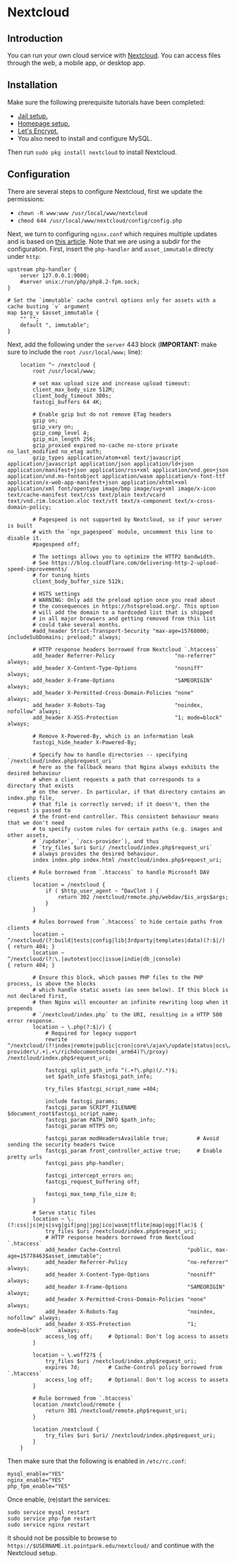 # Nextcloud

## Introduction

You can run your own cloud service with [Nextcloud](https://nextcloud.com/). You can access files through the web, a mobile app, or desktop app.

## Installation

Make sure the following prerequisite tutorials have been completed:

- [Jail setup.](https://appliedcomputerscience.org/jail-setup)
- [Homepage setup.](https://appliedcomputerscience.org/homepage-setup)
- [Let's Encrypt.](https://appliedcomputerscience.org/lets-encrypt)
- You also need to install and configure MySQL.

Then run `sudo pkg install nextcloud` to install Nextcloud.

## Configuration

There are several steps to configure Nextcloud, first we update the permissions:

- `chown -R www:www /usr/local/www/nextcloud`
- `chmod 644 /usr/local/www/nextcloud/config/config.php`

Next, we turn to configuring `nginx.conf` which requires multiple updates and is based on [this article](https://docs.nextcloud.com/server/latest/admin_manual/installation/nginx.html#nextcloud-in-a-subdir-of-the-nginx-webroot). Note that we are using a subdir for the configuration. First, insert the `php-handler` and `asset_immutable` directy under `http`:

```
upstream php-handler {
    server 127.0.0.1:9000;
    #server unix:/run/php/php8.2-fpm.sock;
}

# Set the `immutable` cache control options only for assets with a cache busting `v` argument
map $arg_v $asset_immutable {
    "" "";
    default ", immutable";
}
```

Next, add the following under the `server` 443 block (**IMPORTANT:** make sure to include the `root /usr/local/www;` line):

```
    location ^~ /nextcloud {
        root /usr/local/www;

        # set max upload size and increase upload timeout:
        client_max_body_size 512M;
        client_body_timeout 300s;
        fastcgi_buffers 64 4K;

        # Enable gzip but do not remove ETag headers
        gzip on;
        gzip_vary on;
        gzip_comp_level 4;
        gzip_min_length 256;
        gzip_proxied expired no-cache no-store private no_last_modified no_etag auth;
        gzip_types application/atom+xml text/javascript application/javascript application/json application/ld+json application/manifest+json application/rss+xml application/vnd.geo+json application/vnd.ms-fontobject application/wasm application/x-font-ttf application/x-web-app-manifest+json application/xhtml+xml application/xml font/opentype image/bmp image/svg+xml image/x-icon text/cache-manifest text/css text/plain text/vcard text/vnd.rim.location.xloc text/vtt text/x-component text/x-cross-domain-policy;

        # Pagespeed is not supported by Nextcloud, so if your server is built
        # with the `ngx_pagespeed` module, uncomment this line to disable it.
        #pagespeed off;

        # The settings allows you to optimize the HTTP2 bandwidth.
        # See https://blog.cloudflare.com/delivering-http-2-upload-speed-improvements/
        # for tuning hints
        client_body_buffer_size 512k;

        # HSTS settings
        # WARNING: Only add the preload option once you read about
        # the consequences in https://hstspreload.org/. This option
        # will add the domain to a hardcoded list that is shipped
        # in all major browsers and getting removed from this list
        # could take several months.
        #add_header Strict-Transport-Security "max-age=15768000; includeSubDomains; preload;" always;

        # HTTP response headers borrowed from Nextcloud `.htaccess`
        add_header Referrer-Policy                   "no-referrer"       always;
        add_header X-Content-Type-Options            "nosniff"           always;
        add_header X-Frame-Options                   "SAMEORIGIN"        always;
        add_header X-Permitted-Cross-Domain-Policies "none"              always;
        add_header X-Robots-Tag                      "noindex, nofollow" always;
        add_header X-XSS-Protection                  "1; mode=block"     always;

        # Remove X-Powered-By, which is an information leak
        fastcgi_hide_header X-Powered-By;

        # Specify how to handle directories -- specifying `/nextcloud/index.php$request_uri`
        # here as the fallback means that Nginx always exhibits the desired behaviour
        # when a client requests a path that corresponds to a directory that exists
        # on the server. In particular, if that directory contains an index.php file,
        # that file is correctly served; if it doesn't, then the request is passed to
        # the front-end controller. This consistent behaviour means that we don't need
        # to specify custom rules for certain paths (e.g. images and other assets,
        # `/updater`, `/ocs-provider`), and thus
        # `try_files $uri $uri/ /nextcloud/index.php$request_uri`
        # always provides the desired behaviour.
        index index.php index.html /nextcloud/index.php$request_uri;

        # Rule borrowed from `.htaccess` to handle Microsoft DAV clients
        location = /nextcloud {
            if ( $http_user_agent ~ ^DavClnt ) {
                return 302 /nextcloud/remote.php/webdav/$is_args$args;
            }
        }

        # Rules borrowed from `.htaccess` to hide certain paths from clients
        location ~ ^/nextcloud/(?:build|tests|config|lib|3rdparty|templates|data)(?:$|/)    { return 404; }
        location ~ ^/nextcloud/(?:\.|autotest|occ|issue|indie|db_|console)                  { return 404; }

        # Ensure this block, which passes PHP files to the PHP process, is above the blocks
        # which handle static assets (as seen below). If this block is not declared first,
        # then Nginx will encounter an infinite rewriting loop when it prepends
        # `/nextcloud/index.php` to the URI, resulting in a HTTP 500 error response.
        location ~ \.php(?:$|/) {
            # Required for legacy support
            rewrite ^/nextcloud/(?!index|remote|public|cron|core\/ajax\/update|status|ocs\/v[12]|updater\/.+|ocs-provider\/.+|.+\/richdocumentscode(_arm64)?\/proxy) /nextcloud/index.php$request_uri;

            fastcgi_split_path_info ^(.+?\.php)(/.*)$;
            set $path_info $fastcgi_path_info;

            try_files $fastcgi_script_name =404;

            include fastcgi_params;
            fastcgi_param SCRIPT_FILENAME $document_root$fastcgi_script_name;
            fastcgi_param PATH_INFO $path_info;
            fastcgi_param HTTPS on;

            fastcgi_param modHeadersAvailable true;         # Avoid sending the security headers twice
            fastcgi_param front_controller_active true;     # Enable pretty urls
            fastcgi_pass php-handler;

            fastcgi_intercept_errors on;
            fastcgi_request_buffering off;

            fastcgi_max_temp_file_size 0;
        }

        # Serve static files
        location ~ \.(?:css|js|mjs|svg|gif|png|jpg|ico|wasm|tflite|map|ogg|flac)$ {
            try_files $uri /nextcloud/index.php$request_uri;
            # HTTP response headers borrowed from Nextcloud `.htaccess`
            add_header Cache-Control                     "public, max-age=15778463$asset_immutable";
            add_header Referrer-Policy                   "no-referrer"       always;
            add_header X-Content-Type-Options            "nosniff"           always;
            add_header X-Frame-Options                   "SAMEORIGIN"        always;
            add_header X-Permitted-Cross-Domain-Policies "none"              always;
            add_header X-Robots-Tag                      "noindex, nofollow" always;
            add_header X-XSS-Protection                  "1; mode=block"     always;
            access_log off;     # Optional: Don't log access to assets
        }

        location ~ \.woff2?$ {
            try_files $uri /nextcloud/index.php$request_uri;
            expires 7d;         # Cache-Control policy borrowed from `.htaccess`
            access_log off;     # Optional: Don't log access to assets
        }

        # Rule borrowed from `.htaccess`
        location /nextcloud/remote {
            return 301 /nextcloud/remote.php$request_uri;
        }

        location /nextcloud {
            try_files $uri $uri/ /nextcloud/index.php$request_uri;
        }
    }
```

Then make sure that the following is enabled in `/etc/rc.conf`:

```
mysql_enable="YES"
nginx_enable="YES"
php_fpm_enable="YES"
```

Once enable, (re)start the services:

```
sudo service mysql restart
sudo service php-fpm restart
sudo service nginx restart
```

It should not be possible to browse to `https://$USERNAME.it.pointpark.edu/nextcloud/` and continue with the Nextcloud setup.
